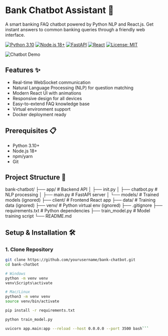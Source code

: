 # Bank Chatbot Assistant 🤖

A smart banking FAQ chatbot powered by Python NLP and React.js. Get instant answers to common banking queries through a friendly web interface.

[![Python 3.10](https://img.shields.io/badge/python-3.10-blue.svg)](https://www.python.org/)
[![Node.js 18+](https://img.shields.io/badge/node.js-18+-green.svg)](https://nodejs.org/)
[![FastAPI](https://img.shields.io/badge/FastAPI-0.103.2-lightgreen.svg)](https://fastapi.tiangolo.com/)
[![React](https://img.shields.io/badge/React-18.2.0-blue.svg)](https://reactjs.org/)
[![License: MIT](https://img.shields.io/badge/License-MIT-yellow.svg)](https://opensource.org/licenses/MIT)

![Chatbot Demo](./path/to/demo-gif.gif) <!-- Add your demo gif/image here -->

## Features ✨
- Real-time WebSocket communication
- Natural Language Processing (NLP) for question matching
- Modern React UI with animations
- Responsive design for all devices
- Easy-to-extend FAQ knowledge base
- Virtual environment support
- Docker deployment ready

## Prerequisites 📋
- Python 3.10+
- Node.js 18+
- npm/yarn
- Git

## Project Structure 📂
bank-chatbot/
├── app/ # Backend API
│ ├── init.py
│ ├── chatbot.py # NLP processing
│ ├── main.py # FastAPI server
│ └── models/ # Trained models (ignored)
├── client/ # Frontend React app
├── data/ # Training data (ignored)
├── venv/ # Python virtual env (ignored)
├── .gitignore
├── requirements.txt # Python dependencies
├── train_model.py # Model training script
└── README.md

## Setup & Installation 🛠️

### 1. Clone Repository
```bash
git clone https://github.com/yourusername/bank-chatbot.git
cd bank-chatbot

# Windows
python -m venv venv
venv\Scripts\activate

# Mac/Linux
python3 -m venv venv
source venv/bin/activate

pip install -r requirements.txt

python train_model.py

uvicorn app.main:app --reload --host 0.0.0.0 --port 3500 bash```

